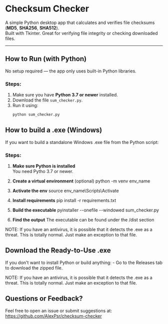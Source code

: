 # Checksum Checker

A simple Python desktop app that calculates and verifies file checksums (**MD5**, **SHA256**, **SHA512**).  
Built with Tkinter. Great for verifying file integrity or checking downloaded files.

---

## How to Run (with Python)

No setup required — the app only uses built-in Python libraries.

### Steps:

1. Make sure you have **Python 3.7 or newer** installed.
2. Download the file `sum_checker.py`.
3. Run it using:
   ```bash
   python sum_checker.py

## How to build a .exe (Windows)

If you want to build a standalone Windows .exe file from the Python script:

 ### Steps:

1. **Make sure Python is installed**  
   You need Pytho 3.7 or newer.
   
3. **Create a virtual environment** (optional)
   python -m venv env_name
   
5. **Activate the env**
   source env_name\Scripts\Activate
   
7. **Install requirements**
   pip install -r requirements.txt

8. **Build the executable**
   pyinstaller --onefile --windowed sum_checker.py
   
10. **Find the output**
   The executable can be found under the /dist section

NOTE: If you have an antivirus, it is possible that it detects the .exe as a threat.
      This is totally normal. Just make an exception to that file.


## Download the Ready-to-Use .exe

If you don't want to install Python or build anything:
    - Go to the Releases tab to download the zipped file.

NOTE: If you have an antivirus, it is possible that it detects the .exe as a threat.
      This is totally normal. Just make an exception to that file.

## Questions or Feedback?

Feel free to open an issue or submit suggestions at: https://github.com/AlexPsr/checksum-checker
